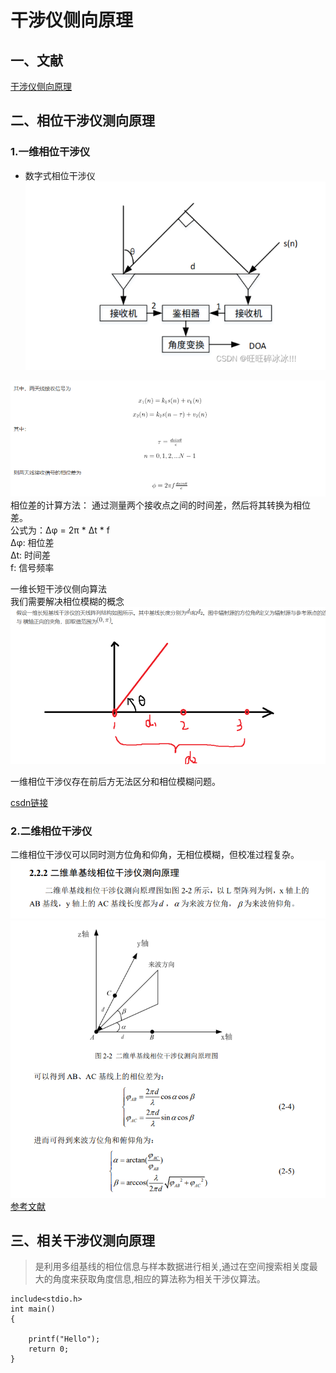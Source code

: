 # 干涉仪侧向原理  

##  一、文献  

[干涉仪侧向原理](./thesis/干涉仪侧向原理.pdf)  

## 二、相位干涉仪测向原理  

### 1.一维相位干涉仪  
- 数字式相位干涉仪  
![](./picture/2_1.png)  

![](./picture/2_2.png)  
相位差的计算方法：
通过测量两个接收点之间的时间差，然后将其转换为相位差。  
公式为：Δφ = 2π * Δt * f  
Δφ: 相位差  
Δt: 时间差  
f: 信号频率  

一维长短干涉仪侧向算法  
我们需要解决相位模糊的概念  
![](./picture/2_3.png)  

一维相位干涉仪存在前后方无法区分和相位模糊问题。

[csdn链接](https://blog.csdn.net/weixin_44924810/article/details/134849275)  
### 2.二维相位干涉仪  
二维相位干涉仪可以同时测方位角和仰角，无相位模糊，但校准过程复杂。  
![](./picture/2_5.png)  
![](./picture/2_4.png)  
[参考文献](https://kns.cnki.net/kcms2/article/abstract?v=QenloEQs_R9Gs0TUbV6FcxSIWyOYlubb0acBxk4zv1j8tP-2fRrw5gcc04HcrfkEFdtp4tmL1XO2n7fWgCmax5cFliDxBDPbsxjpjwqMtC88LekW6rSXH7Co4Rk0dbCLQD3aGXM8863l6l6yjPkAoLq9ZvBQh2ZTuW1RQ9EPiSWXyt3j-_lKilCkFbDOoORXeoyW2OtpKbE=&uniplatform=NZKPT&language=CHS)  






## 三、相关干涉仪测向原理  

> 是利用多组基线的相位信息与样本数据进行相关,通过在空间搜索相关度最大的角度来获取角度信息,相应的算法称为相关干涉仪算法。  


```
include<stdio.h>
int main()
{

    printf("Hello");
    return 0;
}
```

